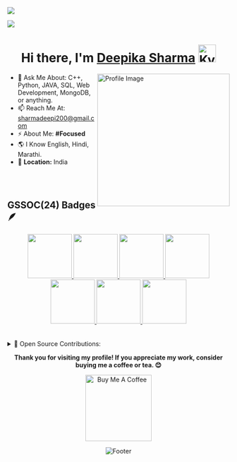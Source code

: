 <p align="left">
<a href="https://github.com/Deepika14145/github-profile-views-counter">
    <img src="https://komarev.com/ghpvc/?username=Deepika14145&style=for-the-badge">
</a>

[Ÿ HŸPE]: https://yhype.me
[GitHub Profile Views Counter]: https://github.com/Deepika14145/github-profile-views-counter

![](https://hit.yhype.me/github/profile?user_id=1849174)</p>

<h1 align="center"> Hi there, I'm <a href="https://www.linkedin.com/in/deepika-sharma-3b7348219/">Deepika Sharma</a> <img height="40" alt="Kyubey" src="https://raw.githubusercontent.com/innng/innng/master/assets/kyubey.gif"/></h1>

<!-- <img align="right" src="https://github.com/SankshipthShetty/SankshipthShetty/assets/99337968/2bd05422-3a3b-4d7c-94a1-7cdb584c09d7" alt="Profile Image" -width="300"/> -->
<img align="right" src="https://github.com/user-attachments/assets/bf47981e-ff55-4aed-8543-214a79d11cca" alt="Profile Image" width="300"/>

- 💬 Ask Me About: C++, Python, JAVA, SQL, Web Development, MongoDB, or anything. <br>
- 📫 Reach Me At: [sharmadeepi200@gmail.com](mailto:sharmadeepi200@gmail.com) <br>
- ⚡ About Me: **#Focused** <br>
- 🌎 I Know English, Hindi, Marathi. <br>
- 📍 **Location:** India <br>

<!-- - 💎 Hard work + Smart + Quick Adaptation + Critical Thinking + Honesty <br> -->

<br>
<br>

## GSSOC(24) Badges 🪶
<div style='display:flex; align-items:center; gap: 10px;' align='center'><a href="https://gssoc.girlscript.tech/leaderboard">
  <img src="https://raw.githubusercontent.com/GSSoC24/Hack-Web3Conf/refs/heads/main/assets/Hack-Web3Conf%202024%20Badge%20(2).png" width="100px" height="100px" />
  <img src="https://raw.githubusercontent.com/GSSoC24/Postman-Challenge/main/docs/assets/Postman%20White.png" width="100px" height="100px" />
  <img src="https://raw.githubusercontent.com/GSSoC24/Postman-Challenge/main/docs/assets/1.png" width="100px" height="100px" />
  <img src="https://raw.githubusercontent.com/GSSoC24/Postman-Challenge/main/docs/assets/2.png" width="100px" height="100px" />
  <img src="https://raw.githubusercontent.com/GSSoC24/Postman-Challenge/main/docs/assets/3.png" width="100px" height="100px" />
  <img src="https://raw.githubusercontent.com/GSSoC24/Postman-Challenge/main/docs/assets/4.png" width="100px" height="100px" />
  <img src="https://raw.githubusercontent.com/GSSoC24/Postman-Challenge/main/docs/assets/5.png" width="100px" height="100px" />
<!--   <img src="https://raw.githubusercontent.com/GSSoC24/Postman-Challenge/main/docs/assets/6.png" width="105px" height="105px" />
<!--   <img src="https://raw.githubusercontent.com/GSSoC24/Postman-Challenge/main/docs/assets/7.png" width="100px" height="100px" /> --> 
  </a>
</div>
<br>
<br>

<details><summary>🚀 Open Source Contributions:</summary>
  <br>
  <table width="100%" align="center">
    <tr>
    </tr>
    <tr>
      <td>GirlScript Summer of Code (GSSoC'24) </td>
      <td>
        <ul>
          <li>Role: <strong>Open Source Contributor</strong></li>
          <li>Contributed to multiple open-source projects.</li>
          <li>Fixed UI/UX issues, and enhanced features.</li>
        </ul>
      </td>
    </tr>
  </table>
</details>

<p align="center">
  <b>Thank you for visiting my profile! If you appreciate my work, consider buying me a coffee or tea. 😊</b>
</p>

<p align="center">
  <a href="https://www.buymeacoffee.com/deepikasharma" target="_blank">
    <img src="https://cdn.buymeacoffee.com/buttons/v2/default-red.png" alt="Buy Me A Coffee" width="150"/>
  </a>
</p>

<p align="center">
  <img src="https://capsule-render.vercel.app/api?type=waving&color=gradient&height=60&section=footer" alt="Footer"/>
</p>

